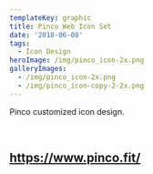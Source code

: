 ```yaml
---
templateKey: graphic
title: Pinco Web Icon Set
date: '2018-06-08'
tags:
  - Icon Design
heroImage: /img/pinco_icon-2x.png
galleryImages:
  - /img/pinco_icon-2x.png
  - /img/pinco_icon-copy-2-2x.png
---
```

Pinco customized icon design.

<br/>

## https://www.pinco.fit/
